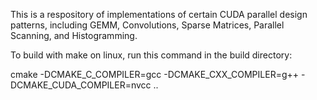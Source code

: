 This is a respository of implementations of certain CUDA parallel design patterns, including GEMM, Convolutions, Sparse Matrices, Parallel Scanning, and Histogramming.

To build with make on linux, run this command in the build directory:

cmake -DCMAKE_C_COMPILER=gcc -DCMAKE_CXX_COMPILER=g++ -DCMAKE_CUDA_COMPILER=nvcc ..
